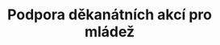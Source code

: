 ---
id: df53c35d-acf3-4d3d-b7b6-b888b2089159
title: Podpora děkanátních akcí pro mládež
price: 6000
year: 2019
description: Mezi námi děvčaty, Podzimní víkendovka, Puťák
kouskovani: true
locationName: undefined
position:
  lng: 18.256962353568
  lat: 49.83101604334554
---
